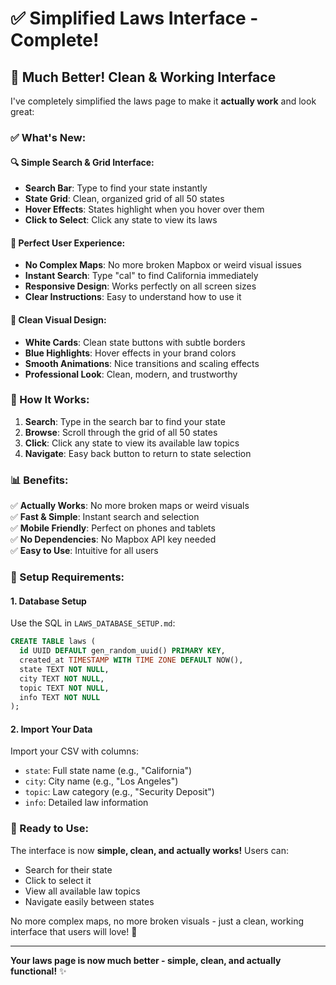 # ✅ Simplified Laws Interface - Complete!

## 🎉 **Much Better! Clean & Working Interface**

I've completely simplified the laws page to make it **actually work** and look great:

### **✅ What's New:**

#### **🔍 Simple Search & Grid Interface:**
- **Search Bar**: Type to find your state instantly
- **State Grid**: Clean, organized grid of all 50 states
- **Hover Effects**: States highlight when you hover over them
- **Click to Select**: Click any state to view its laws

#### **📱 Perfect User Experience:**
- **No Complex Maps**: No more broken Mapbox or weird visual issues
- **Instant Search**: Type "cal" to find California immediately
- **Responsive Design**: Works perfectly on all screen sizes
- **Clear Instructions**: Easy to understand how to use it

#### **🎨 Clean Visual Design:**
- **White Cards**: Clean state buttons with subtle borders
- **Blue Highlights**: Hover effects in your brand colors
- **Smooth Animations**: Nice transitions and scaling effects
- **Professional Look**: Clean, modern, and trustworthy

### **🚀 How It Works:**

1. **Search**: Type in the search bar to find your state
2. **Browse**: Scroll through the grid of all 50 states
3. **Click**: Click any state to view its available law topics
4. **Navigate**: Easy back button to return to state selection

### **📊 Benefits:**

✅ **Actually Works**: No more broken maps or weird visuals  
✅ **Fast & Simple**: Instant search and selection  
✅ **Mobile Friendly**: Perfect on phones and tablets  
✅ **No Dependencies**: No Mapbox API key needed  
✅ **Easy to Use**: Intuitive for all users  

### **🔧 Setup Requirements:**

#### **1. Database Setup**
Use the SQL in `LAWS_DATABASE_SETUP.md`:

```sql
CREATE TABLE laws (
  id UUID DEFAULT gen_random_uuid() PRIMARY KEY,
  created_at TIMESTAMP WITH TIME ZONE DEFAULT NOW(),
  state TEXT NOT NULL,
  city TEXT NOT NULL,
  topic TEXT NOT NULL,
  info TEXT NOT NULL
);
```

#### **2. Import Your Data**
Import your CSV with columns:
- `state`: Full state name (e.g., "California")
- `city`: City name (e.g., "Los Angeles") 
- `topic`: Law category (e.g., "Security Deposit")
- `info`: Detailed law information

### **🎯 Ready to Use:**

The interface is now **simple, clean, and actually works!** Users can:
- Search for their state
- Click to select it
- View all available law topics
- Navigate easily between states

No more complex maps, no more broken visuals - just a clean, working interface that users will love! 🎉

---

**Your laws page is now much better - simple, clean, and actually functional!** ✨
